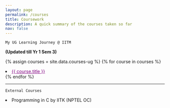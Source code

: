 ```yaml
---
layout: page
permalink: /courses
title: Coursework
description: A quick summary of the courses taken so far
nav: false
---
```


`My UG Learning Journey @ IITM`

**(Updated till Yr 1 Sem 3)**

{% assign courses = site.data.courses-ug %}
{% for course in courses %}
<div class="course">
  <li><a href="#{{ course.id }}" data-toggle="modal" class="my-link">{{ course.title }}</a></li>
  <div id="{{ course.id }}" class="modal">
    <div class="modal-content">
      <h2>{{ course.title }}</h2>
      <p>{{ course.description }}</p>
      <p>Faculty: {{ course.faculty }}</p>
      <h3>Topics Learnt:</h3>
      <ul>
        {% for topic in course.topics %}
        <li>{{ topic }}</li>
        {% endfor %}
      </ul>
    </div>
  </div>
</div>
{% endfor %}

****
`External Courses`

<li>Programming in C by IITK (NPTEL OC)</li>

<style>
.my-link{
  color: #800080;
  }
.my-link:hover {
  color: #0A1172;
  font-size: large;
  text-decoration: none;
}
</style>
<style>
.modal {
  display: none;
  position: fixed;
  z-index: 1;
  left: 0;
  top: 0;
  width: 100%;
  height: 100%;
  overflow: auto;
  background-color: rgba(0, 0, 0, 0.8);
}

.modal-content {
  background-color: #fefefe;
  margin: 10% auto;
  padding: 20px;
  border: 1px solid #888;
  width: 80%;
  max-width: 800px;
  border-radius: 5px;
}

@media only screen and (max-width: 768px) {
  .modal-content {
    margin: 15% auto;
    padding: 10px;
    width: 90%;
  }
}

.close {
  color: #aaa;
  float: right;
  font-size: 28px;
  font-weight: bold;
}

.close:hover,
.close:focus {
  color: #000;
  text-decoration: none;
  cursor: pointer;
}

.modal-backdrop {
  position: fixed;
  top: 0;
  left: 0;
  height: 100%;
  width: 100%;
  background-color: rgba(0, 0, 0, 0.5);
  z-index: -1;
  pointer-events: none; /* Add this property */
}
</style>


<script>
var modals = document.querySelectorAll('.modal');
var links = document.querySelectorAll('[data-toggle="modal"]');
var closers = document.querySelectorAll('.close');

for (var i = 0; i < links.length; i++) {
  links[i].addEventListener('click', function(e) {
    e.preventDefault();
    var target = this.getAttribute('href');
    document.querySelector(target).style.display = 'block';
  });
}

for (var i = 0; i < closers.length; i++) {
  closers[i].addEventListener('click', function() {
    var modal = this.parentNode.parentNode;
    modal.style.display = 'none';
  });
}
</script>
